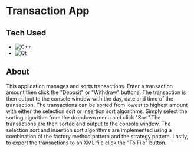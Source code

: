 # Transaction App 
## Tech Used
- ![C++](https://img.shields.io/badge/c++-%2300599C.svg?style=for-the-badge&logo=c%2B%2B&logoColor=white)
- ![Qt](https://img.shields.io/badge/Qt-%23217346.svg?style=for-the-badge&logo=Qt&logoColor=white)

## About
This application manages and sorts transactions. Enter a transaction amount then click the "Deposit" or "Withdraw" buttons. The transaction is then output to the console window with the day, date and time of the transaction. The transactions can be sorted from lowest to highest amount with either the selection sort or insertion sort algorithms. Simply select the sorting algorithm from the dropdown menu and click "Sort".The transactions are then sorted and output to the console window. The selection sort and insertion sort algorithms are implemented using a combination of the factory method pattern and the strategy pattern. Lastly, to export the transactions to an XML file click the "To File" button. 
